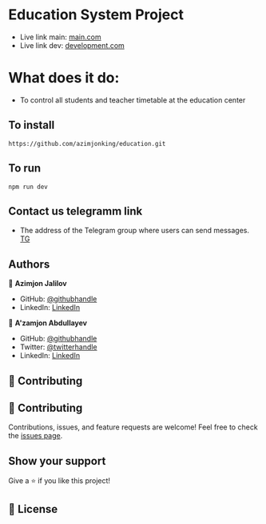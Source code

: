 # Education System Project

- Live link main: [main.com](https://kingeducation.netlify.app/)
- Live link dev: [development.com]()

# What does it do:

- To control all students and teacher timetable at the education center

## To install

```
https://github.com/azimjonking/education.git
```

## To run

```
npm run dev
```

## Contact us telegramm link

- The address of the Telegram group where users can send messages. [TG](https://t.me/education_system_official)

## Authors

👤 **Azimjon Jalilov**

- GitHub: [@githubhandle](https://github.com/azimjonking)
- LinkedIn: [LinkedIn](https://www.linkedin.com/in/)

👤 **A'zamjon Abdullayev**

- GitHub: [@githubhandle](https://github.com/azamjonbro)
- Twitter: [@twitterhandle](https://twitter.com/azamjonbro)
- LinkedIn: [LinkedIn](https://www.linkedin.com/in/azamjonbro/)

## 🤝 Contributing

## 🤝 Contributing

Contributions, issues, and feature requests are welcome!
Feel free to check the [issues page](../../issues/).

## Show your support

Give a ⭐️ if you like this project!

## 📝 License
